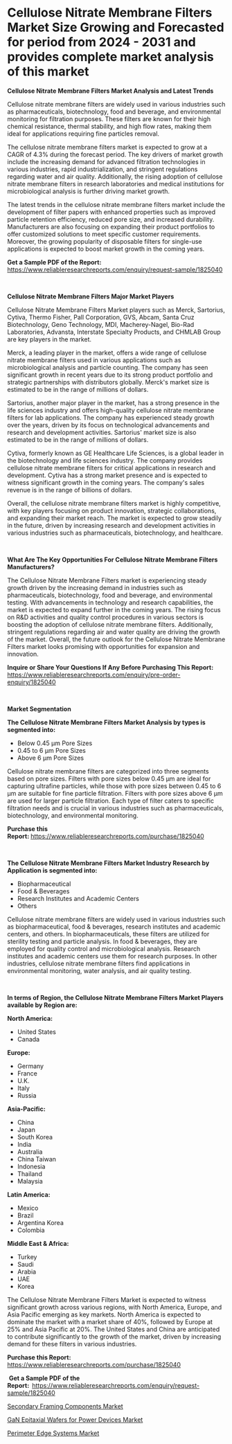 <p><h1>Cellulose Nitrate Membrane Filters Market Size Growing and Forecasted for period from 2024 - 2031 and provides complete market analysis of this market</h1></p><p><strong>Cellulose Nitrate Membrane Filters Market Analysis and Latest Trends</strong></p>
<p><p>Cellulose nitrate membrane filters are widely used in various industries such as pharmaceuticals, biotechnology, food and beverage, and environmental monitoring for filtration purposes. These filters are known for their high chemical resistance, thermal stability, and high flow rates, making them ideal for applications requiring fine particles removal.</p><p>The cellulose nitrate membrane filters market is expected to grow at a CAGR of 4.3% during the forecast period. The key drivers of market growth include the increasing demand for advanced filtration technologies in various industries, rapid industrialization, and stringent regulations regarding water and air quality. Additionally, the rising adoption of cellulose nitrate membrane filters in research laboratories and medical institutions for microbiological analysis is further driving market growth.</p><p>The latest trends in the cellulose nitrate membrane filters market include the development of filter papers with enhanced properties such as improved particle retention efficiency, reduced pore size, and increased durability. Manufacturers are also focusing on expanding their product portfolios to offer customized solutions to meet specific customer requirements. Moreover, the growing popularity of disposable filters for single-use applications is expected to boost market growth in the coming years.</p></p>
<p><strong>Get a Sample PDF of the Report:&nbsp;</strong> <a href="https://www.reliableresearchreports.com/enquiry/request-sample/1825040">https://www.reliableresearchreports.com/enquiry/request-sample/1825040</a></p>
<p>&nbsp;</p>
<p><strong>Cellulose Nitrate Membrane Filters Major Market Players</strong></p>
<p><p>Cellulose Nitrate Membrane Filters Market players such as Merck, Sartorius, Cytiva, Thermo Fisher, Pall Corporation, GVS, Abcam, Santa Cruz Biotechnology, Geno Technology, MDI, Macherey-Nagel, Bio-Rad Laboratories, Advansta, Interstate Specialty Products, and CHMLAB Group are key players in the market.</p><p>Merck, a leading player in the market, offers a wide range of cellulose nitrate membrane filters used in various applications such as microbiological analysis and particle counting. The company has seen significant growth in recent years due to its strong product portfolio and strategic partnerships with distributors globally. Merck's market size is estimated to be in the range of millions of dollars.</p><p>Sartorius, another major player in the market, has a strong presence in the life sciences industry and offers high-quality cellulose nitrate membrane filters for lab applications. The company has experienced steady growth over the years, driven by its focus on technological advancements and research and development activities. Sartorius' market size is also estimated to be in the range of millions of dollars.</p><p>Cytiva, formerly known as GE Healthcare Life Sciences, is a global leader in the biotechnology and life sciences industry. The company provides cellulose nitrate membrane filters for critical applications in research and development. Cytiva has a strong market presence and is expected to witness significant growth in the coming years. The company's sales revenue is in the range of billions of dollars.</p><p>Overall, the cellulose nitrate membrane filters market is highly competitive, with key players focusing on product innovation, strategic collaborations, and expanding their market reach. The market is expected to grow steadily in the future, driven by increasing research and development activities in various industries such as pharmaceuticals, biotechnology, and healthcare.</p></p>
<p>&nbsp;</p>
<p><strong>What Are The Key Opportunities For Cellulose Nitrate Membrane Filters Manufacturers?</strong></p>
<p><p>The Cellulose Nitrate Membrane Filters market is experiencing steady growth driven by the increasing demand in industries such as pharmaceuticals, biotechnology, food and beverage, and environmental testing. With advancements in technology and research capabilities, the market is expected to expand further in the coming years. The rising focus on R&D activities and quality control procedures in various sectors is boosting the adoption of cellulose nitrate membrane filters. Additionally, stringent regulations regarding air and water quality are driving the growth of the market. Overall, the future outlook for the Cellulose Nitrate Membrane Filters market looks promising with opportunities for expansion and innovation.</p></p>
<p><strong>Inquire or Share Your Questions If Any Before Purchasing This Report:</strong> <a href="https://www.reliableresearchreports.com/enquiry/pre-order-enquiry/1825040">https://www.reliableresearchreports.com/enquiry/pre-order-enquiry/1825040</a></p>
<p>&nbsp;</p>
<p><strong>Market Segmentation</strong></p>
<p><strong>The Cellulose Nitrate Membrane Filters Market Analysis by types is segmented into:</strong></p>
<p><ul><li>Below 0.45 µm Pore Sizes</li><li>0.45 to 6 µm Pore Sizes</li><li>Above 6 µm Pore Sizes</li></ul></p>
<p><p>Cellulose nitrate membrane filters are categorized into three segments based on pore sizes. Filters with pore sizes below 0.45 µm are ideal for capturing ultrafine particles, while those with pore sizes between 0.45 to 6 µm are suitable for fine particle filtration. Filters with pore sizes above 6 µm are used for larger particle filtration. Each type of filter caters to specific filtration needs and is crucial in various industries such as pharmaceuticals, biotechnology, and environmental monitoring.</p></p>
<p><strong>Purchase this Report:&nbsp;</strong><a href="https://www.reliableresearchreports.com/purchase/1825040">https://www.reliableresearchreports.com/purchase/1825040</a></p>
<p>&nbsp;</p>
<p><strong>The Cellulose Nitrate Membrane Filters Market Industry Research by Application is segmented into:</strong></p>
<p><ul><li>Biopharmaceutical</li><li>Food & Beverages</li><li>Research Institutes and Academic Centers</li><li>Others</li></ul></p>
<p><p>Cellulose nitrate membrane filters are widely used in various industries such as biopharmaceutical, food & beverages, research institutes and academic centers, and others. In biopharmaceuticals, these filters are utilized for sterility testing and particle analysis. In food & beverages, they are employed for quality control and microbiological analysis. Research institutes and academic centers use them for research purposes. In other industries, cellulose nitrate membrane filters find applications in environmental monitoring, water analysis, and air quality testing.</p></p>
<p>&nbsp;</p>
<p><strong>In terms of Region, the Cellulose Nitrate Membrane Filters Market Players available by Region are:</strong></p>
<p>
    <p> <strong> North America: </strong>
        <ul>
            <li>United States</li>
            <li>Canada</li>
        </ul>
        </p> 
    <p> <strong> Europe: </strong>
        <ul>
            <li>Germany</li>
            <li>France</li>
            <li>U.K.</li>
            <li>Italy</li>
            <li>Russia</li>
        </ul>
        </p> 
    <p> <strong> Asia-Pacific: </strong>
        <ul>
            <li>China</li>
            <li>Japan</li>
            <li>South Korea</li>
            <li>India</li>
            <li>Australia</li>
            <li>China Taiwan</li>
            <li>Indonesia</li>
            <li>Thailand</li>
            <li>Malaysia</li>
        </ul>
        </p> 
    <p> <strong> Latin America: </strong>
        <ul>
            <li>Mexico</li>
            <li>Brazil</li>
            <li>Argentina Korea</li>
            <li>Colombia</li>
        </ul>
        </p> 
    <p> <strong> Middle East & Africa: </strong>
        <ul>
            <li>Turkey</li>
            <li>Saudi</li>
            <li>Arabia</li>
            <li>UAE</li>
            <li>Korea</li>
        </ul>
    </p>
    </p>
<p><p>The Cellulose Nitrate Membrane Filters Market is expected to witness significant growth across various regions, with North America, Europe, and Asia Pacific emerging as key markets. North America is expected to dominate the market with a market share of 40%, followed by Europe at 25% and Asia Pacific at 20%. The United States and China are anticipated to contribute significantly to the growth of the market, driven by increasing demand for these filters in various industries.</p></p>
<p><strong>Purchase this Report: </strong><a href="https://www.reliableresearchreports.com/purchase/1825040">https://www.reliableresearchreports.com/purchase/1825040</a></p>
<p>&nbsp;<strong>Get a Sample PDF of the Report:&nbsp;&nbsp;</strong><a href="https://www.reliableresearchreports.com/enquiry/request-sample/1825040">https://www.reliableresearchreports.com/enquiry/request-sample/1825040</a></p>
<p><strong></strong></p>
<p><p><a href="https://view.publitas.com/reportprime-1/secondary-framing-components-market-size-growth-and-forecast-from-2023-2030/">Secondary Framing Components Market</a></p><p><a href="https://view.publitas.com/reportprime-1/gan-epitaxial-wafers-for-power-devices-market-dynamics-2023-2030-also-about-its-market-trends-projections-and-opportunities/">GaN Epitaxial Wafers for Power Devices Market</a></p><p><a href="https://view.publitas.com/reportprime-1/perimeter-edge-systems-market-size-and-examines-its-market-scope-with-a-primary-focus-on-growth-opportunities-and-forecasted-trends-spanning-from-2023-to-2030/">Perimeter Edge Systems Market</a></p></p>